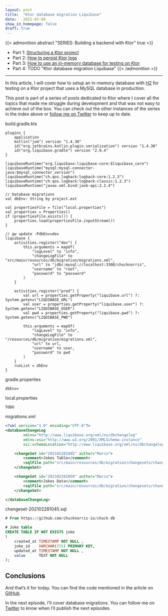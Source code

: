 ```yaml
---
layout: post
title:  "Ktor database migration Liquibase"
date:   2021-03-09
show_in_homepage: false
draft: true
---
```


{{< admonition abstract "SERIES: Building a backend with Ktor" true >}}

- Part 1: [Structuring a Ktor project](https://www.marcogomiero.com/posts/2021/ktor-project-structure/)
- Part 2: [How to persist Ktor logs](https://www.marcogomiero.com/posts/2021/ktor-logging-on-disk/)
- Part 3: [How to use an in-memory database for testing on Ktor](https://www.marcogomiero.com/posts/2021/ktor-in-memory-db-testing/)
- Part 4: TODO "Ktor database migration Liquibase"
{{< /admonition >}}


---



In this article, I will cover how to setup an in-memory database with [H2](https://www.h2database.com/html/main.html) for testing on a Ktor project that uses a MySQL database in production.

This post is part of a series of posts dedicated to Ktor where I cover all the topics that made me struggle during development and that was not easy to achieve out of the box. You can check out the other instances of the series in the index above or [follow me on Twitter](https://twitter.com/marcoGomier) to keep up to date.


build.gradle.kts

```
plugins {
    application
    kotlin("jvm") version "1.4.30"
    id("org.jetbrains.kotlin.plugin.serialization") version "1.4.30"
    id("org.liquibase.gradle") version "2.0.4"
}
```

```
liquibaseRuntime("org.liquibase:liquibase-core:$liquibase_core")
liquibaseRuntime("mysql:mysql-connector-java:$mysql_connector_version")
liquibaseRuntime("ch.qos.logback:logback-core:1.2.3")
liquibaseRuntime("ch.qos.logback:logback-classic:1.2.3")
liquibaseRuntime("javax.xml.bind:jaxb-api:2.2.4")
```

```
// Database migrations
val dbEnv: String by project.ext

val propertiesFile = file("local.properties")
val properties = Properties()
if (propertiesFile.exists()) {
    properties.load(propertiesFile.inputStream())
}

// gw update -PdbEnv=dev
liquibase {
    activities.register("dev") {
        this.arguments = mapOf(
            "logLevel" to "info",
            "changeLogFile" to "src/main/resources/db/migration/migrations.xml",
            "url" to "jdbc:mysql://localhost:3308/chucknorris",
            "username" to "root",
            "password" to "password"
        )
    }

    activities.register("prod") {
        val url = properties.getProperty("liquibase.url") ?: System.getenv("LIQUIBASE_URL")
        val user = properties.getProperty("liquibase.user") ?: System.getenv("LIQUIBASE_USER")
        val pwd = properties.getProperty("liquibase.pwd") ?: System.getenv("LIQUIBASE_PWD")

        this.arguments = mapOf(
            "logLevel" to "info",
            "changeLogFile" to "/resources/db/migration/migrations.xml",
            "url" to url,
            "username" to user,
            "password" to pwd
        )
    }
    runList = dbEnv
}
```

gradle.properties
```
dbEnv=
```

local.properties
```
TODO
```


migrations.xml

```xml
<?xml version="1.0" encoding="UTF-8"?>
<databaseChangeLog
        xmlns="http://www.liquibase.org/xml/ns/dbchangelog"
        xmlns:xsi="http://www.w3.org/2001/XMLSchema-instance"
        xsi:schemaLocation="http://www.liquibase.org/xml/ns/dbchangelog http://www.liquibase.org/xml/ns/dbchangelog/dbchangelog-3.1.xsd">

    <changeSet id="202102281045" author="Marco">
        <comment>Jokes Table</comment>
        <sqlFile path="src/main/resources/db/migration/changesets/changeset-202102281045.sql"/>
    </changeSet>

    <changeSet id="202102281050" author="Marco">
        <comment>Jokes Data</comment>
        <sqlFile path="src/main/resources/db/migration/changesets/changeset-202102281050.sql"/>
    </changeSet>

</databaseChangeLog>
```

changeset-202102281045.sql
```sql
# From https://github.com/chucknorris-io/chuck-db

# Joke table
CREATE TABLE IF NOT EXISTS joke
(
    created_at TIMESTAMP NOT NULL ,
    joke_id    VARCHAR(255) PRIMARY KEY,
    updated_at TIMESTAMP NOT NULL ,
    value      TEXT NOT NULL
);
```

## Conclusions

And that’s it for today. You can find the code mentioned in the article on [GitHub](https://github.com/prof18/ktor-chuck-norris-sample/tree/part3). 

In the next episode, I’ll cover database migrations. You can follow me on [Twitter](https://twitter.com/marcoGomier) to know when I’ll publish the next episodes.